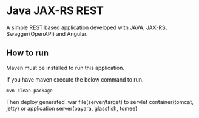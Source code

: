 # Java JAX-RS REST
A simple REST based application developed with JAVA, JAX-RS, Swagger(OpenAPI) and Angular.

## How to run

Maven must be installed to run this application.

If you have maven execute the below command to run.

```
mvn clean package
```

Then deploy generated .war file(server/target) to servlet container(tomcat, jetty) or application server(payara, glassfish, tomee)
